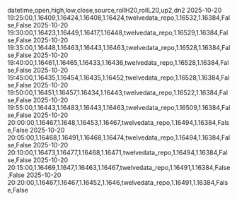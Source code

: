 datetime,open,high,low,close,source,rollH20,rollL20,up2,dn2
2025-10-20 19:25:00,1.16409,1.16424,1.16408,1.16424,twelvedata_repo,1.16532,1.16384,False,False
2025-10-20 19:30:00,1.16423,1.16449,1.16417,1.16448,twelvedata_repo,1.16529,1.16384,False,False
2025-10-20 19:35:00,1.16448,1.16463,1.16443,1.16463,twelvedata_repo,1.16528,1.16384,False,False
2025-10-20 19:40:00,1.16461,1.16465,1.16433,1.16436,twelvedata_repo,1.16528,1.16384,False,False
2025-10-20 19:45:00,1.16435,1.16454,1.16435,1.16452,twelvedata_repo,1.16528,1.16384,False,False
2025-10-20 19:50:00,1.16451,1.16457,1.16434,1.16443,twelvedata_repo,1.16522,1.16384,False,False
2025-10-20 19:55:00,1.16443,1.16483,1.16443,1.16463,twelvedata_repo,1.16509,1.16384,False,False
2025-10-20 20:00:00,1.16467,1.1648,1.16453,1.16467,twelvedata_repo,1.16494,1.16384,False,False
2025-10-20 20:05:00,1.16468,1.16491,1.16468,1.16474,twelvedata_repo,1.16494,1.16384,False,False
2025-10-20 20:10:00,1.16473,1.16477,1.16468,1.16471,twelvedata_repo,1.16494,1.16384,False,False
2025-10-20 20:15:00,1.16469,1.1647,1.16463,1.16467,twelvedata_repo,1.16491,1.16384,False,False
2025-10-20 20:20:00,1.16467,1.16467,1.16452,1.1646,twelvedata_repo,1.16491,1.16384,False,False
